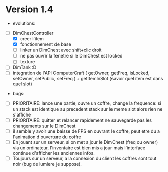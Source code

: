 Version 1.4
===========

- evolutions:
- [ ] DimChestController
	- [X] creer l'item
	- [x] fonctionnement de base
	- [ ] linker un DimChest avec shift+clic droit
	- [ ] ne pas ouvrir la fenetre si le DimChest est locked
	- [ ] texture
- [ ] DimTank :D 
- [ ] integration de l'API ComputerCraft ( getOwner, getFreq, isLocked, setOwner, setPublic, setFreq ) + getItemInSlot (savoir quel item est dans quel slot)

- bugs:
- [ ] PRIORITAIRE: lance une partie, ouvre un coffre, change la frequence: si un stack est identique au precedent stack sur le meme slot alors rien ne s'affiche
- [ ] PRIORITAIRE: quitter et relancer rapidement ne sauvegarde pas les changements sur le DimChest
- [ ] il semble y avoir une baisse de FPS en ouvrant le coffre, peut etre du a l'animation d'ouverture du coffre
- [ ] En jouant sur un serveur, si on met a jour le DimChest (freq ou owner) via un ordinateur, l'inventaire est bien mis a jour
mais l'interface continue d'afficher les anciennes infos.
- [ ] Toujours sur un serveur, a la connexion du client les coffres sont tout noir (bug de lumiere je suppose).
